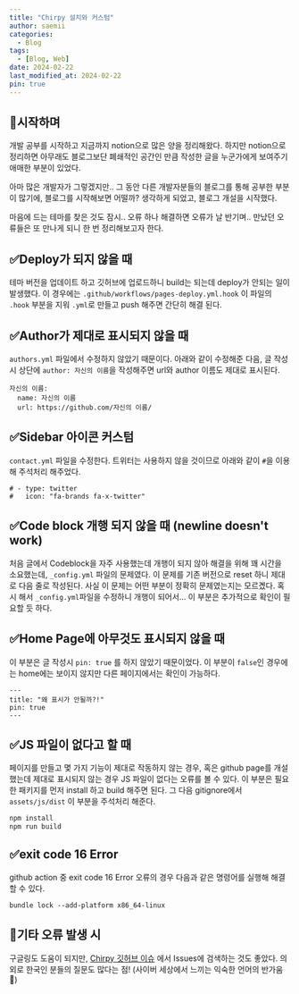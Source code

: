 ```yaml
---
title: "Chirpy 설치와 커스텀"
author: saemii
categories:
  - Blog
tags:
  - [Blog, Web]
date: 2024-02-22
last_modified_at: 2024-02-22
pin: true
---
```


## 📌시작하며

개발 공부를 시작하고 지금까지 notion으로 많은 양을 정리해왔다. 하지만 notion으로 정리하면 아무래도 블로그보단 폐쇄적인 공간인 만큼 작성한 글을 누군가에게 보여주기 애매한 부분이 있었다.

아마 많은 개발자가 그렇겠지만.. 그 동안 다른 개발자분들의 블로그를 통해 공부한 부분이 많기에, 블로그를 시작해보면 어떨까? 생각하게 되었고, 블로그 개설을 시작했다.

마음에 드는 테마를 찾은 것도 잠시.. 오류 하나 해결하면 오류가 날 반기며.. 만났던 오류들은 또 만나게 되니 한 번 정리해보고자 한다.

## ✅Deploy가 되지 않을 때

테마 버전을 업데이트 하고 깃허브에 업로드하니 build는 되는데 deploy가 안되는 일이 발생했다. 이 경우에는 `.github/workflows/pages-deploy.yml.hook` 이 파일의 `.hook` 부분을 지워 `.yml`로 만들고 push 해주면 간단히 해결 된다.

## ✅Author가 제대로 표시되지 않을 때

`authors.yml` 파일에서 수정하지 않았기 때문이다. 아래와 같이 수정해준 다음, 글 작성 시 상단에 `author: 자신의 이름`을 작성해주면 url와 author 이름도 제대로 표시된다.

```
자신의 이름:
  name: 자신의 이름
  url: https://github.com/자신의 이름/
```

## ✅Sidebar 아이콘 커스텀

`contact.yml` 파일을 수정한다. 트위터는 사용하지 않을 것이므로 아래와 같이 `#`을 이용해 주석처리 해주었다.

```
# - type: twitter
#   icon: "fa-brands fa-x-twitter"
```

## ✅Code block 개행 되지 않을 때 (newline doesn't work)

처음 글에서 Codeblock을 자주 사용했는데 개행이 되지 않아 해결을 위해 꽤 시간을 소요했는데, `_config.yml` 파일의 문제였다. 이 문제를 기존 버전으로 reset 하니 제대로 다음 줄로 작성된다.
사실 이 문제는 어떤 부분이 정확히 문제였는지는 모르곘다. 혹시 해서 `_config.yml`파일을 수정하니 개행이 되어서...
이 부분은 추가적으로 확인이 필요할 듯 하다.

## ✅Home Page에 아무것도 표시되지 않을 때

이 부분은 글 작성시 `pin: true` 를 하지 않았기 때문이었다. 이 부분이 `false`인 경우에는 home에는 보이지 않지만 다른 페이지에서는 확인이 가능하다.

```
---
title: "왜 표시가 안될까?!"
pin: true
---
```

## ✅JS 파일이 없다고 할 때

페이지를 만들고 몇 가지 기능이 제대로 작동하지 않는 경우, 혹은 github page를 개설했는데 제대로 표시되지 않는 경우 JS 파일이 없다는 오류를 볼 수 있다. 이 부분은 필요한 패키지를 먼저 install 하고 build 해주면 된다.
그 다음 gitignore에서 `assets/js/dist` 이 부분을 주석처리 해준다.

```bash
npm install
npm run build
```

## ✅exit code 16 Error

github action 중 exit code 16 Error 오류의 경우 다음과 같은 명령어를 실행해 해결할 수 있다.

```
bundle lock --add-platform x86_64-linux
```

## 📩기타 오류 발생 시

구글링도 도움이 되지만, [Chirpy 깃허브 이슈](https://github.com/cotes2020/jekyll-theme-chirpy/issues) 에서 Issues에 검색하는 것도 좋았다. 의외로 한국인 분들의 질문도 많다는 점! (사이버 세상에서 느끼는 익숙한 언어의 반가움🤭)
